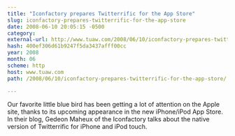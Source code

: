 ```yaml
---
title: "Iconfactory prepares Twitterrific for the App Store"
slug: iconfactory-prepares-twitterrific-for-the-app-store
date: 2008-06-10 20:05:15 -0500
category: 
external-url: http://www.tuaw.com/2008/06/10/iconfactory-prepares-twitterrific-for-the-app-store/
hash: 400ef306d61b9247f5da3437afff00cc
year: 2008
month: 06
scheme: http
host: www.tuaw.com
path: /2008/06/10/iconfactory-prepares-twitterrific-for-the-app-store/

---
```


Our favorite little blue bird has been getting a lot of attention on the Apple site, thanks to its upcoming appearance in the new iPhone/iPod App Store. In their blog, Gedeon Maheux of the Iconfactory talks about the native version of Twitterrific for iPhone and iPod touch.
